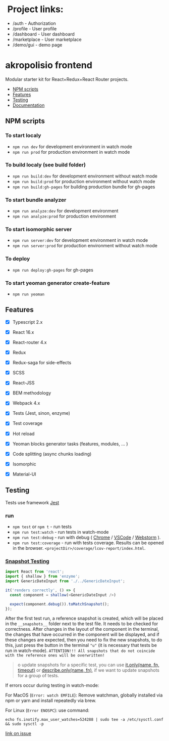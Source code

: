 #  Project links:
* /auth - Authorization
* /profile - User profile
* /dashboard - User dashboard
* /marketplace - User marketplace
* /demo/gui - demo page

# akropolisio frontend
Modular starter kit for React+Redux+React Router projects.

* [NPM scripts](#NPM-scripts)
* [Features](#Features)
* [Testing](#Testing)
* [Documentation](./docs/en/main.md)

## NPM scripts
### To start localy
- ```npm run dev``` for development environment in watch mode
- ```npm run prod``` for production environment in watch mode

### To build localy (see build folder)
- ```npm run build:dev``` for development environment without watch mode
- ```npm run build:prod``` for production environment without watch mode
- ```npm run build:gh-pages``` for building production bundle for gh-pages

### To start bundle analyzer
- ```npm run analyze:dev``` for development environment
- ```npm run analyze:prod``` for production environment

### To start isomorphic server
- ```npm run server:dev``` for development environment in watch mode
- ```npm run server:prod``` for production environment without watch mode

### To deploy
- ```npm run deploy:gh-pages``` for gh-pages

### To start yeoman generator create-feature
- ```npm run yeoman```

## Features
- [x] Typescript 2.x
- [x] React 16.x
- [x] React-router 4.x
- [x] Redux
- [x] Redux-saga for side-effects
- [x] SCSS
- [x] React-JSS
- [x] BEM methodology
- [x] Webpack 4.x
- [x] Tests (Jest, sinon, enzyme)
- [x] Test coverage
- [x] Hot reload
- [x] Yeoman blocks generator tasks (features, modules, ... )
- [x] Code splitting (async chunks loading)
- [x] Isomorphic
- [x] Material-UI


## Testing

Tests use framework [Jest](http://facebook.github.io/jest/)

### run

* `npm test` or `npm t` - run tests
* `npm run test:watch` - run tests in watch-mode
* `npm run test:debug` - run with debug
(
  [Chrome](http://facebook.github.io/jest/docs/en/troubleshooting.html#content) /
  [VSCode](http://facebook.github.io/jest/docs/en/troubleshooting.html#debugging-in-vs-code) /
  [Webstorm](http://facebook.github.io/jest/docs/en/troubleshooting.html#debugging-in-webstorm)
).
* `npm run test:coverage` - run with tests coverage. Results can be opened in the browser. `<projectDir>/coverage/lcov-report/index.html`.

### [Snapshot Testing](http://facebook.github.io/jest/docs/en/snapshot-testing.html#content)

```typescript
import React from 'react';
import { shallow } from 'enzyme';
import GenericDateInput from './../GenericDateInput';

it('renders correctly', () => {
  const component = shallow(<GenericDateInput />)

  expect(component.debug()).toMatchSnapshot();
});
```

After the first test run, a reference snapshot is created, which will be placed in the `__snapshots__` folder next to the test file. It needs to be checked for correctness. After changes in the layout of the component in the terminal, the changes that have occurred in the component will be displayed, and if these changes are expected, then you need to fix the new snapshots, to do this, just press the button in the terminal `"u"` (it is necessary that tests be run in watch-mode). `ATTENTION!!! All snapshots that do not coincide with the reference ones will be overwritten!`

> o update snapshots for a specific test, you can use [it.only(name, fn, timeout)](http://facebook.github.io/jest/docs/en/api.html#testonlyname-fn-timeout) or [describe.only(name, fn)](http://facebook.github.io/jest/docs/en/api.html#describeonlyname-fn), if we want to update snapshots for a group of tests.

If errors occur during testing in watch-mode:

For MacOS (`Error: watch EMFILE`): Remove watchman, globally installed via npm or yarn and install repeatedly via brew.

For Linux (`Error ENOSPC`): use command:
```
echo fs.inotify.max_user_watches=524288 | sudo tee -a /etc/sysctl.conf && sudo sysctl -p
``` 
[link on issue](https://github.com/facebook/jest/issues/3254)
